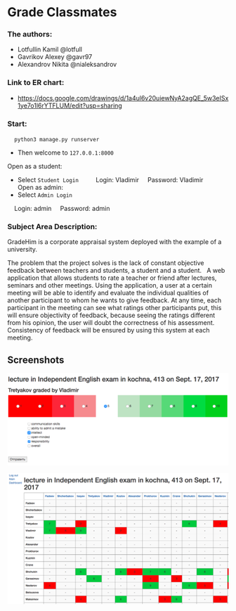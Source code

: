 # Grade Classmates

### The authors:
- Lotfullin Kamil @lotfull
- Gavrikov Alexey @gavr97
- Alexandrov Nikita @nialeksandrov
 
### Link to ER chart:
- https://docs.google.com/drawings/d/1a4ul6v20uiewNyA2agQE_5w3eISx1ye7o1l6rYTFLUM/edit?usp=sharing

### Start:
    `python3 manage.py runserver`
- Then welcome to `127.0.0.1:8000`

Open as a student:
- Select `Student Login`
    
    Login: Vladimir
    Password: Vladimir
    
Open as admin:
- Select `Admin Login`

    Login: admin
    Password: admin
 
### Subject Area Description:

GradeHim is a corporate appraisal system deployed with the example of a university.

The problem that the project solves is the lack of constant objective feedback between teachers and students, a student and a student.
 
A web application that allows students to rate a teacher or friend after lectures, seminars and other meetings. Using the application, a user at a certain meeting will be able to identify and evaluate the individual qualities of another participant to whom he wants to give feedback. At any time, each participant in the meeting can see what ratings other participants put, this will ensure objectivity of feedback, because seeing the ratings different from his opinion, the user will doubt the correctness of his assessment. Consistency of feedback will be ensured by using this system at each meeting.


## Screenshots

![alt text](https://raw.githubusercontent.com/gavr97/grade-classmates/master/pictures/form-for-grading-participant.png)

![alt text](https://raw.githubusercontent.com/gavr97/grade-classmates/master/pictures/meeting-grade-results-p2p.png)
